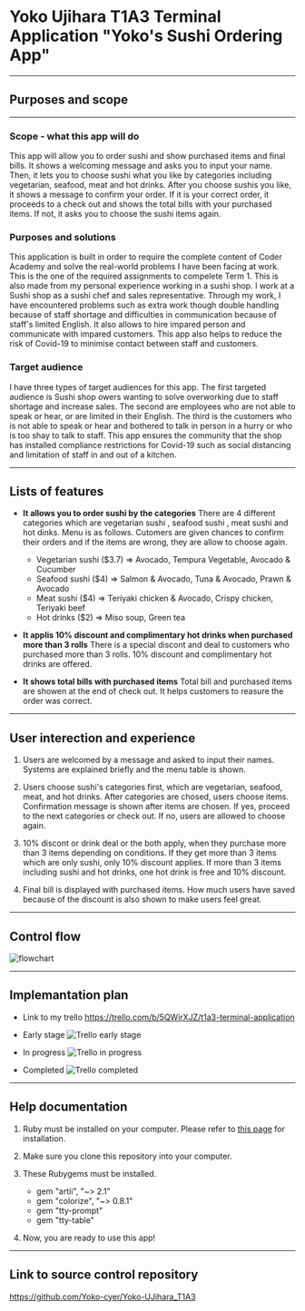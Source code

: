 # Yoko Ujihara T1A3 Terminal Application "Yoko's Sushi Ordering App" 
------------------------------------------
## Purposes and scope
------------------------------------------
### Scope - what this app will do
This app will allow you to order sushi and show purchased items and final bills. It shows a welcoming message and asks you to input your name. Then, it lets you to choose sushi what you like by categories including vegetarian, seafood, meat and hot drinks. After you choose sushis you like, it shows a message to confirm your order. If it is your correct order, it proceeds to a check out and shows the total bills with your purchased items. If not, it asks you to choose the sushi items again.  

### Purposes and solutions 
This application is built in order to require the complete content of Coder Academy and solve the real-world problems I have been facing at work. This is the one of the required assignments to compelete Term 1. This is also made from my personal experience working in a sushi shop. I work at a Sushi shop as a sushi chef and sales representative. Through my work, I have encountered problems such as extra work though double handling because of staff shortage and difficulties in communication because of staff's limited English. It also allows to hire impared person and communicate with impared customers. This app also helps to reduce the risk of Covid-19 to minimise contact between staff and customers. 

### Target audience
I have three types of target audiences for this app. The first targeted audience is Sushi shop owers wanting to solve overworking due to staff shortage and increase sales. The second are employees who are not able to speak or hear, or are limited in their English. The third is the customers who is not able to speak or hear and bothered to talk in person in a hurry or who is too shay to talk to staff. This app ensures the community that the shop has installed compliance restrictions for Covid-19 such as social distancing and limitation of staff in and out of a kitchen.  

---------------------------------------
## Lists of features 

- **It allows you to order sushi by the categories**
There are 4 different categories which are vegetarian sushi , seafood sushi , meat sushi and hot dinks. Menu is as follows. Cutomers are given chances to confirm their orders and if the items are wrong, they are allow to choose again. 
    - Vegetarian sushi ($3.7) => Avocado, Tempura Vegetable, Avocado & Cucumber
    - Seafood sushi    ($4) => Salmon & Avocado, Tuna & Avocado, Prawn & Avocado
    - Meat sushi       ($4) => Teriyaki chicken & Avocado, Crispy chicken, Teriyaki beef
    - Hot drinks       ($2) => Miso soup, Green tea

- **It applis 10% discount and complimentary hot drinks when purchased more than 3 rolls**
There is a special discont and deal to customers who purchased more than 3 rolls. 10% discount and complimentary hot drinks are offered.  

- **It shows total bills with purchased items**
Total bill and purchased items are showen at the end of check out. It helps customers to reasure the order was correct. 

------------------------------------------------
## User interection and experience
1. Users are welcomed by a message and asked to input their names. Systems are explained briefly and the menu table is shown.

2. Users choose sushi's categories first, which are vegetarian, seafood, meat, and hot drinks. 
After categories are chosed, users choose items. Confirmation message is shown after items are chosen. If yes, proceed to the next categories or check out. If no, users are allowed to choose again. 

3. 10% discont or drink deal or the both apply, when they purchase more than 3 items depending on conditions. If they get more than 3 items which are only sushi, only 10% discount applies. If more than 3 items including sushi and hot drinks, one hot drink is free and 10% discount. 

4. Final bill is displayed with purchased items. How much users have saved because of the discount is also shown to make users feel great.    

--------------------------------------------
## Control flow

![flowchart](./docs/T1A3_flowchart.png)

------------------------------------------------
## Implemantation plan
- Link to my trello
<https://trello.com/b/5QWirXJZ/t1a3-terminal-application>

- Early stage
![Trello early stage](./docs/trello_earlystage.png)

- In progress
![Trello in progress](./docs/trello_inprogress.png)

- Completed 
![Trello completed](./docs/trello_complete.png)
--------------------------------------------------
## Help documentation
1. Ruby must be installed on your computer. 
Please refer to [this page](https://www.ruby-lang.org/en/downloads/) for installation.
2. Make sure you clone this repository into your computer.
3. These Rubygems must be installed.
    
    - gem "artii", "~> 2.1"
    - gem "colorize", "~> 0.8.1"
    - gem "tty-prompt"
    - gem "tty-table"
4. Now, you are ready to use this app!
-------------------------------------------------
## Link to source control repository
<https://github.com/Yoko-cyer/Yoko-UJihara_T1A3>